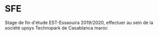 # SFE
Stage de fin d'étude EST-Essaouira 2019/2020, effectuer au sein de la société upsys Technopark de Casablanca maroc
